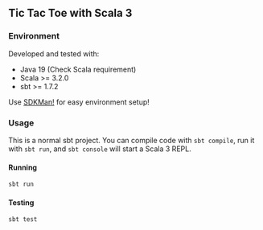 ## Tic Tac Toe with Scala 3

### Environment

Developed and tested with:
* Java 19 (Check Scala requirement)
* Scala >= 3.2.0
* sbt   >= 1.7.2

Use [SDKMan!](https://sdkman.io/) for easy environment setup!

### Usage

This is a normal sbt project. You can compile code with `sbt compile`, run it with `sbt run`, and `sbt console` will start a Scala 3 REPL.

#### Running

```bash
sbt run
```

#### Testing

```bash
sbt test
```